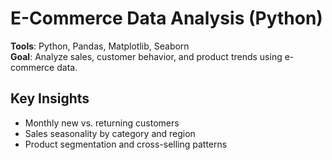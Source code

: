 # E-Commerce Data Analysis (Python)

**Tools**: Python, Pandas, Matplotlib, Seaborn  
**Goal**: Analyze sales, customer behavior, and product trends using e-commerce data.

## Key Insights
- Monthly new vs. returning customers
- Sales seasonality by category and region
- Product segmentation and cross-selling patterns
